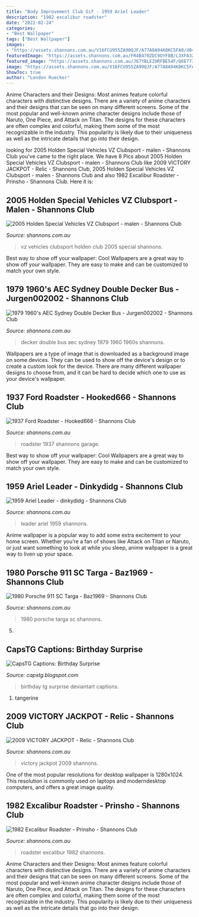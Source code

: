 ```yaml
---
title: "Body Improvement Club Gif - 1959 Ariel Leader"
description: "1982 excalibur roadster"
date: "2022-02-24"
categories:
- "Best Wallpaper"
tags: ["Best Wallpaper"]
images:
- "https://assets.shannons.com.au/V16FCU955ZA90QJF/A77A8A94K8KC5FA0/d047puqj15g138n3/jpg/2400x1800x3/vehicle/2005-holden-special-vehicles-vz-clubsport.jpg"
featuredImage: "https://assets.shannons.com.au/FR4B470ZDC9OYF8B/L3XFA32DED72QA51/qguo3aqxhip3jmgo/jpg/2400x1800x3/vehicle/1982-excalibur-roadster.jpg"
featured_image: "https://assets.shannons.com.au/J67YBLE2URFBE54F/Q6E773VFW3HP0EKF/oanl1n261e179zc7/jpg/2400x1800x3/vehicle/1937-ford-roadster.jpg"
image: "https://assets.shannons.com.au/V16FCU955ZA90QJF/A77A8A94K8KC5FA0/d047puqj15g138n3/jpg/2400x1800x3/vehicle/2005-holden-special-vehicles-vz-clubsport.jpg"
ShowToc: true
author: "London Ruecker"
---
```



Anime Characters and their Designs: Most animes feature colorful characters with distinctive designs.
There are a variety of anime characters and their designs that can be seen on many different screens. Some of the most popular and well-known anime character designs include those of Naruto, One Piece, and Attack on Titan. The designs for these characters are often complex and colorful, making them some of the most recognizable in the industry. This popularity is likely due to their uniqueness as well as the intricate details that go into their design.

	

		
looking for 2005 Holden Special Vehicles VZ Clubsport - malen - Shannons Club you've came to the right place. We have 8 Pics about 2005 Holden Special Vehicles VZ Clubsport - malen - Shannons Club like 2009 VICTORY JACKPOT - Relic - Shannons Club, 2005 Holden Special Vehicles VZ Clubsport - malen - Shannons Club and also 1982 Excalibur Roadster - Prinsho - Shannons Club. Here it is:
		
    
## 2005 Holden Special Vehicles VZ Clubsport - Malen - Shannons Club

<img loading=lazy src="https://assets.shannons.com.au/V16FCU955ZA90QJF/A77A8A94K8KC5FA0/d047puqj15g138n3/jpg/2400x1800x3/vehicle/2005-holden-special-vehicles-vz-clubsport.jpg" onerror="this.onerror=null;this.src='https://tse3.mm.bing.net/th?id=OIP.VESwbmxcZebGfyO4QBvS4wHaE7&amp;pid=15.1';" alt="2005 Holden Special Vehicles VZ Clubsport - malen - Shannons Club">

_Source: shannons.com.au_

>vz vehicles clubsport holden club 2005 special shannons. 

	

Best way to show off your wallpaper:
Cool Wallpapers are a great way to show off your wallpaper. They are easy to make and can be customized to match your own style.

    
## 1979 1960&#039;s AEC Sydney Double Decker Bus - Jurgen002002 - Shannons Club

<img loading=lazy src="https://assets.shannons.com.au/O6FAT3IAEY0FLTJ4/PH5DEQBLV8131F16/l4oblc2vp7tlmh4o/jpg/2400x1800x3/vehicle/1979-1960s-aec-sydney-double-decker-bus.jpg" onerror="this.onerror=null;this.src='https://tse3.mm.bing.net/th?id=OIP.DUzfmyWqmV8SCpXOn2NKgwHaEz&amp;pid=15.1';" alt="1979 1960&#039;s AEC Sydney Double Decker Bus - Jurgen002002 - Shannons Club">

_Source: shannons.com.au_

>decker double bus aec sydney 1979 1960 1960s shannons. 

	

Wallpapers are a type of image that is downloaded as a background image on some devices. They can be used to show off the device's design or to create a custom look for the device. There are many different wallpaper designs to choose from, and it can be hard to decide which one to use as your device's wallpaper.

    
## 1937 Ford Roadster - Hooked666 - Shannons Club

<img loading=lazy src="https://assets.shannons.com.au/J67YBLE2URFBE54F/Q6E773VFW3HP0EKF/oanl1n261e179zc7/jpg/2400x1800x3/vehicle/1937-ford-roadster.jpg" onerror="this.onerror=null;this.src='https://tse1.mm.bing.net/th?id=OIP.WGAiLxV3vdKoY2HgiGRP1AHaE7&amp;pid=15.1';" alt="1937 Ford Roadster - Hooked666 - Shannons Club">

_Source: shannons.com.au_

>roadster 1937 shannons garage. 

	

Best way to show off your wallpaper:
Cool Wallpapers are a great way to show off your wallpaper. They are easy to make and can be customized to match your own style.

    
## 1959 Ariel Leader - Dinkydidg - Shannons Club

<img loading=lazy src="https://assets.shannons.com.au/UCAC4BIS249CG9O7/H4LIFC2DEC6C4I1L/wrfwrtnv7mbreu9j/jpg/2400x1800x3/vehicle/1959-ariel-leader.jpg" onerror="this.onerror=null;this.src='https://tse1.mm.bing.net/th?id=OIP.3YuiYv__Ym7_Wz49eDsn2AHaFj&amp;pid=15.1';" alt="1959 Ariel Leader - dinkydidg - Shannons Club">

_Source: shannons.com.au_

>leader ariel 1959 shannons. 

	

Anime wallpaper is a popular way to add some extra excitement to your home screen. Whether you’re a fan of shows like Attack on Titan or Naruto, or just want something to look at while you sleep, anime wallpaper is a great way to liven up your space.

    
## 1980 Porsche 911 SC Targa - Baz1969 - Shannons Club

<img loading=lazy src="https://assets.shannons.com.au/X87P01EQ7BI6R31M/E76578FLB512196F/wcdrn8146jgltxpg/jpg/2400x1800x3/vehicle/1980-porsche-911-sc-targa.jpg" onerror="this.onerror=null;this.src='https://tse1.mm.bing.net/th?id=OIP.LEuLNkRAl2NR1ZgEFn24TwHaFG&amp;pid=15.1';" alt="1980 Porsche 911 SC Targa - Baz1969 - Shannons Club">

_Source: shannons.com.au_

>1980 porsche targa sc shannons. 

	

5.

    
## CapsTG Captions: Birthday Surprise

<img loading=lazy src="http://2.bp.blogspot.com/-PIoBiH7s8uk/UqoKEUyI6eI/AAAAAAAAAFA/xSiuvlsQ29c/s1600/oie_jyFhGjV0Nzhc.gif" onerror="this.onerror=null;this.src='https://tse3.mm.bing.net/th?id=OIP.8O2rHc2XfLJtjRyf-SRvdAHaQ7&amp;pid=15.1';" alt="CapsTG Captions: Birthday Surprise">

_Source: capstg.blogspot.com_

>birthday tg surprise deviantart captions. 

	

1. tangerine 

    
## 2009 VICTORY JACKPOT - Relic - Shannons Club

<img loading=lazy src="https://assets.shannons.com.au/J6A9279F71893OP/BWAFF5257CF5NBBK/wns43muwfksgyu3w/jpg/2400x1800x3/vehicle/2009-victory-jackpot.jpg" onerror="this.onerror=null;this.src='https://tse3.mm.bing.net/th?id=OIP._EfjnZFIuS783nHK7CXPxQHaLD&amp;pid=15.1';" alt="2009 VICTORY JACKPOT - Relic - Shannons Club">

_Source: shannons.com.au_

>victory jackpot 2009 shannons. 

	

One of the most popular resolutions for desktop wallpaper is 1280x1024. This resolution is commonly used on laptops and moderndesktop computers, and offers a great image quality.

    
## 1982 Excalibur Roadster - Prinsho - Shannons Club

<img loading=lazy src="https://assets.shannons.com.au/FR4B470ZDC9OYF8B/L3XFA32DED72QA51/qguo3aqxhip3jmgo/jpg/2400x1800x3/vehicle/1982-excalibur-roadster.jpg" onerror="this.onerror=null;this.src='https://tse2.mm.bing.net/th?id=OIP.UqcBMWfVTrQss-HypBMXpQHaFj&amp;pid=15.1';" alt="1982 Excalibur Roadster - Prinsho - Shannons Club">

_Source: shannons.com.au_

>roadster excalibur 1982 shannons. 

	

Anime Characters and their Designs: Most animes feature colorful characters with distinctive designs.
There are a variety of anime characters and their designs that can be seen on many different screens. Some of the most popular and well-known anime character designs include those of Naruto, One Piece, and Attack on Titan. The designs for these characters are often complex and colorful, making them some of the most recognizable in the industry. This popularity is likely due to their uniqueness as well as the intricate details that go into their design.

